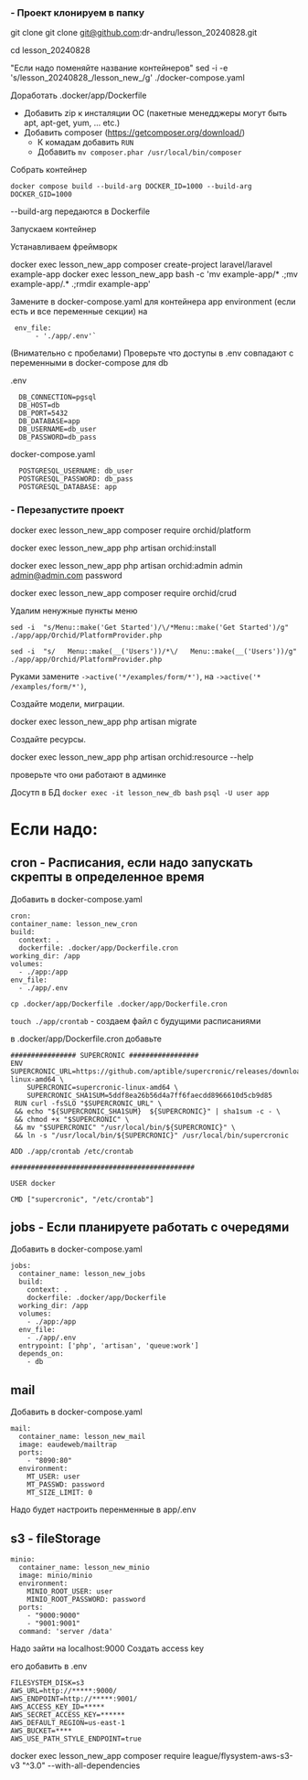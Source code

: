 
### - Проект клонируем в папку
git clone git clone git@github.com:dr-andru/lesson_20240828.git

cd lesson_20240828

"Если надо поменяйте название контейнеров"
sed -i -e 's/lesson_20240828_/lesson_new_/g' ./docker-compose.yaml


Доработать .docker/app/Dockerfile
* Добавить zip к инсталяции ОС (пакетные менедджеры могут быть apt, apt-get, yum, ... etc.)
* Добавить composer (https://getcomposer.org/download/)
  * К комадам добавить `RUN` 
  * Добавить `mv composer.phar /usr/local/bin/composer`


Собрать контейнер
 
`docker compose build --build-arg DOCKER_ID=1000 --build-arg DOCKER_GID=1000`

--build-arg передаются в Dockerfile


Запускаем контейнер

Устанавливаем фреймворк

docker exec lesson_new_app composer create-project laravel/laravel example-app
docker exec lesson_new_app bash -c 'mv example-app/* .;mv example-app/.* .;rmdir example-app'


Замените в docker-compose.yaml для контейнера app
environment (если есть и все переменные секции) на 

     env_file:
          - './app/.env'`

(Внимательно с пробелами) Проверьте что доступы в .env совпадают с переменными в docker-compose для db

.env

      DB_CONNECTION=pgsql
      DB_HOST=db
      DB_PORT=5432
      DB_DATABASE=app
      DB_USERNAME=db_user
      DB_PASSWORD=db_pass

docker-compose.yaml

      POSTGRESQL_USERNAME: db_user
      POSTGRESQL_PASSWORD: db_pass
      POSTGRESQL_DATABASE: app

### - Перезапустите проект



docker exec lesson_new_app composer require orchid/platform

docker exec lesson_new_app php artisan orchid:install

docker exec lesson_new_app php artisan orchid:admin admin admin@admin.com password

docker exec lesson_new_app composer require orchid/crud


Удалим ненужные пункты меню

`sed -i  "s/Menu::make('Get Started')/\/*Menu::make('Get Started')/g" ./app/app/Orchid/PlatformProvider.php`

`sed -i  "s/   Menu::make(__('Users'))/*\/   Menu::make(__('Users'))/g" ./app/app/Orchid/PlatformProvider.php`

Руками замените `->active('*/examples/form/*')`, на `->active('* /examples/form/*')`,


Создайте модели, миграции.

docker exec lesson_new_app php artisan migrate

Создайте ресурсы.

docker exec lesson_new_app php artisan orchid:resource --help

проверьте что они работают в админке


Досутп в БД
`docker exec -it lesson_new_db bash`
`psql -U user app`
 


# Если надо:
## cron - Расписания, если надо запускать скрепты в определенное время
Добавить в docker-compose.yaml

    cron:
    container_name: lesson_new_cron
    build:
      context: .
      dockerfile: .docker/app/Dockerfile.cron
    working_dir: /app
    volumes:
      - ./app:/app
    env_file:
      - ./app/.env
      

`cp .docker/app/Dockerfile .docker/app/Dockerfile.cron`

`touch ./app/crontab` - создаем файл с будущими расписаниями

в .docker/app/Dockerfile.cron добавьте

  
    ################ SUPERCRONIC #################
    ENV SUPERCRONIC_URL=https://github.com/aptible/supercronic/releases/download/v0.1.9/supercronic-linux-amd64 \
        SUPERCRONIC=supercronic-linux-amd64 \
        SUPERCRONIC_SHA1SUM=5ddf8ea26b56d4a7ff6faecdd8966610d5cb9d85
     RUN curl -fsSLO "$SUPERCRONIC_URL" \
     && echo "${SUPERCRONIC_SHA1SUM}  ${SUPERCRONIC}" | sha1sum -c - \
     && chmod +x "$SUPERCRONIC" \
     && mv "$SUPERCRONIC" "/usr/local/bin/${SUPERCRONIC}" \
     && ln -s "/usr/local/bin/${SUPERCRONIC}" /usr/local/bin/supercronic
    
    ADD ./app/crontab /etc/crontab
    
    #############################################
    
    USER docker
    
    CMD ["supercronic", "/etc/crontab"]
  
## jobs - Если планируете работать с очередями

Добавить в docker-compose.yaml

    jobs:
      container_name: lesson_new_jobs
      build:
        context: .
        dockerfile: .docker/app/Dockerfile
      working_dir: /app
      volumes:
        - ./app:/app
      env_file:
        - ./app/.env
      entrypoint: ['php', 'artisan', 'queue:work']
      depends_on:
        - db


## mail
Добавить в docker-compose.yaml

    mail:
      container_name: lesson_new_mail
      image: eaudeweb/mailtrap
      ports:
        - "8090:80"
      environment:
        MT_USER: user
        MT_PASSWD: password
        MT_SIZE_LIMIT: 0

Надо будет настроить перенменные в app/.env


## s3 - fileStorage

    minio:
      container_name: lesson_new_minio
      image: minio/minio
      environment:
        MINIO_ROOT_USER: user
        MINIO_ROOT_PASSWORD: password
      ports:
        - "9000:9000"
        - "9001:9001"
      command: 'server /data'

Надо зайти на localhost:9000
Создать access key

его добавить в .env


    FILESYSTEM_DISK=s3
    AWS_URL=http://*****:9000/
    AWS_ENDPOINT=http://*****:9001/
    AWS_ACCESS_KEY_ID=*****
    AWS_SECRET_ACCESS_KEY=******
    AWS_DEFAULT_REGION=us-east-1
    AWS_BUCKET=****
    AWS_USE_PATH_STYLE_ENDPOINT=true

docker exec lesson_new_app composer require league/flysystem-aws-s3-v3 "^3.0" --with-all-dependencies

